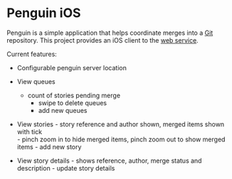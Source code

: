Penguin iOS
===========

Penguin is a simple application that helps coordinate merges into a [Git](http://git-scm.com/) repository.  This project
provides an iOS client to the [web service](https://github.com/markhobson/penguin).

Current features:

- Configurable penguin server location

- View queues 
	- count of stories pending merge
        - swipe to delete queues
        - add new queues

- View stories
        - story reference and author shown, merged items shown with tick  
        - pinch zoom in to hide merged items, pinch zoom out to show merged items 
        - add new story

- View story details
        - shows reference, author, merge status and description
        - update story details
